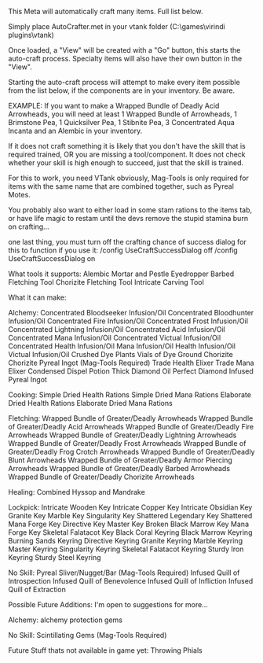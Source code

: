 This Meta will automatically craft many items. Full list below.

Simply place AutoCrafter.met in your vtank folder (C:\games\virindi plugins\vtank)

Once loaded, a "View" will be created with a "Go" button, this starts the auto-craft process. Specialty items will also have their own button in the "View".

Starting the auto-craft process will attempt to make every item possible from the list below, if the components are in your inventory. Be aware.

EXAMPLE: If you want to make a Wrapped Bundle of Deadly Acid Arrowheads, you will need at least 1 Wrapped Bundle of Arrowheads, 1 Brimstone Pea, 1 Quicksilver Pea, 1 Stibnite Pea, 3 Concentrated Aqua Incanta and an Alembic in your inventory.

If it does not craft something it is likely that you don't have the skill that is required trained, OR you are missing a tool/component. It does not check whether your skill is high enough to succeed, just that the skill is trained.

For this to work, you need VTank obviously, Mag-Tools is only required for items with the same name that are combined together, such as Pyreal Motes.

You probably also want to either load in some stam rations to the items tab, or have life magic to restam until the devs remove the stupid stamina burn on crafting...

one last thing, you must turn off the crafting chance of success dialog for this to function if you use it:
/config UseCraftSuccessDialog off
/config UseCraftSuccessDialog on


What tools it supports:
Alembic
Mortar and Pestle
Eyedropper
Barbed Fletching Tool
Chorizite Fletching Tool
Intricate Carving Tool

What it can make:

Alchemy:
Concentrated Bloodseeker Infusion/Oil
Concentrated Bloodhunter Infusion/Oil
Concentrated Fire Infusion/Oil
Concentrated Frost Infusion/Oil
Concentrated Lightning Infusion/Oil
Concentrated Acid Infusion/Oil
Concentrated Mana Infusion/Oil
Concentrated Victual Infusion/Oil
Concentrated Health Infusion/Oil
Mana Infusion/Oil
Health Infusion/Oil
Victual Infusion/Oil
Crushed Dye Plants
Vials of Dye
Ground Chorizite
Chorizite
Pyreal Ingot (Mag-Tools Required)
Trade Health Elixer
Trade Mana Elixer
Condensed Dispel Potion
Thick Diamond Oil
Perfect Diamond Infused Pyreal Ingot

Cooking:
Simple Dried Health Rations
Simple Dried Mana Rations
Elaborate Dried Health Rations
Elaborate Dried Mana Rations

Fletching:
Wrapped Bundle of Greater/Deadly Arrowheads
Wrapped Bundle of Greater/Deadly Acid Arrowheads
Wrapped Bundle of Greater/Deadly Fire Arrowheads
Wrapped Bundle of Greater/Deadly Lightning Arrowheads
Wrapped Bundle of Greater/Deadly Frost Arrowheads
Wrapped Bundle of Greater/Deadly Frog Crotch Arrowheads
Wrapped Bundle of Greater/Deadly Blunt Arrowheads
Wrapped Bundle of Greater/Deadly Armor Piercing Arrowheads
Wrapped Bundle of Greater/Deadly Barbed Arrowheads
Wrapped Bundle of Greater/Deadly Chorizite Arrowheads

Healing:
Combined Hyssop and Mandrake

Lockpick:
Intricate Wooden Key
Intricate Copper Key
Intricate Obsidian Key
Granite Key
Marble Key
Singularity Key
Shattered Legendary Key
Shattered Mana Forge Key
Directive Key
Master Key
Broken Black Marrow Key
Mana Forge Key
Skeletal Falatacot Key
Black Coral Keyring
Black Marrow Keyring
Burning Sands Keyring
Directive Keyring
Granite Keyring
Marble Keyring
Master Keyring
Singularity Keyring
Skeletal Falatacot Keyring
Sturdy Iron Keyring
Sturdy Steel Keyring

No Skill:
Pyreal Sliver/Nugget/Bar (Mag-Tools Required)
Infused Quill of Introspection
Infused Quill of Benevolence
Infused Quill of Infliction
Infused Quill of Extraction

Possible Future Additions:
I'm open to suggestions for more...

Alchemy:
alchemy protection gems

No Skill:
Scintillating Gems (Mag-Tools Required)

Future Stuff thats not available in game yet:
Throwing Phials